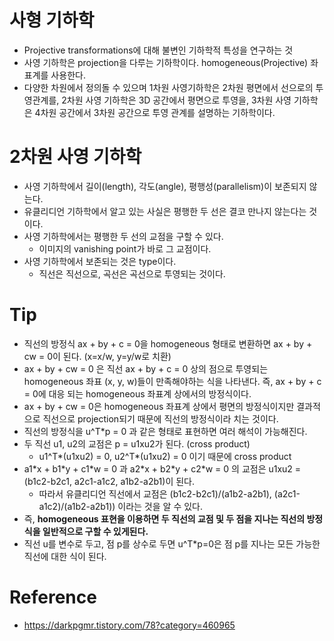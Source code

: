 # 사형 기하학
- Projective transformations에 대해 불변인 기하학적 특성을 연구하는 것
- 사영 기하학은 projection을 다루는 기하학이다. homogeneous(Projective) 좌표계를 사용한다.
- 다양한 차원에서 정의돌 수 있으며 1차원 사영기하학은 2차원 평면에서 선으로의 투영관계를, 2차원 사영 기하학은 3D 공간에서 평면으로 투영을, 3차원 사영 기하학은 4차원 공간에서 3차원 공간으로 투영 관계를 설명하는 기하학이다.

# 2차원 사영 기하학
- 사영 기하학에서 길이(length), 각도(angle), 평행성(parallelism)이 보존되지 않는다.
- 유클리디언 기하학에서 알고 있는 사실은 평행한 두 선은 결코 만나지 않는다는 것이다.
- 사영 기하학에서는 평행한 두 선의 교점을 구할 수 있다.
  - 이미지의 vanishing point가 바로 그 교점이다.
- 사영 기하학에서 보존되는 것은 type이다.
  - 직선은 직선으로, 곡선은 곡선으로 투영되는 것이다.

# Tip
- 직선의 방정식 ax + by + c = 0을 homogeneous 형태로 변환하면 ax + by + cw = 0이 된다. (x=x/w, y=y/w로 치환)
- ax + by + cw = 0 은 직선 ax + by + c = 0 상의 점으로 투영되는 homogeneous 좌표 (x, y, w)들이 만족해야하는 식을 나타낸다. 즉, ax + by + c = 0에 대응 되는 homogeneous 좌표계 상에서의 방정식이다.
- ax + by + cw = 0은 homogeneous 좌표계 상에서 평면의 방정식이지만 결과적으로 직선으로 projection되기 때문에 직선의 방정식이라 치는 것이다.
- 직선의 방정식을 u^T*p = 0 과 같은 형태로 표현하면 여러 해석이 가능해진다.
- 두 직선 u1, u2의 교점은 p = u1xu2가 된다. (cross product)
  - u1^T*(u1xu2) = 0, u2^T*(u1xu2) = 0 이기 때문에 cross product
- a1\*x + b1\*y + c1\*w = 0 과 a2\*x + b2\*y + c2\*w = 0 의 교점은 u1xu2 = (b1c2-b2c1, a2c1-a1c2, a1b2-a2b1)이 된다.
  - 따라서 유클리디언 직선에서 교점은 (b1c2-b2c1)/(a1b2-a2b1), (a2c1-a1c2)/(a1b2-a2b1)) 이라는 것을 알 수 있다.
- 즉, **homogeneous 표현을 이용하면 두 직선의 교점 및 두 점을 지나는 직선의 방정식을 일반적으로 구할 수 있게된다.**
- 직선 u를 변수로 두고, 점 p를 상수로 두면 u^T*p=0은 점 p를 지나는 모든 가능한 직선에 대한 식이 된다.

# Reference
- https://darkpgmr.tistory.com/78?category=460965